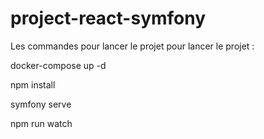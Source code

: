 # project-react-symfony

Les commandes pour lancer le projet pour lancer le projet :

docker-compose up -d

npm install

symfony serve

npm run watch
